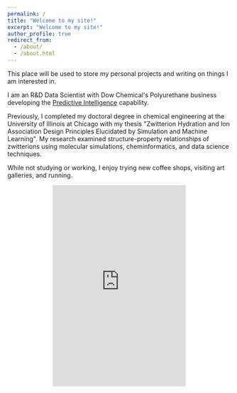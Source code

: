 ```yaml
---
permalink: /
title: "Welcome to my site!"
excerpt: "Welcome to my site!"
author_profile: true
redirect_from:
  - /about/
  - /about.html
---
```


This place will be used to store my personal projects and writing on things I am interested in.

I am an R&D Data Scientist with Dow Chemical's Polyurethane business developing the [Predictive Intelligence](https://www.dow.com/en-us/product-technology/pt-polyurethanes/harnessing-the-power-of-digitalization.html) capability.

Previously, I completed my doctoral degree in chemical engineering at the University of Illinois at Chicago with my thesis "Zwitterion Hydration and Ion Association Design Principles Elucidated by Simulation and Machine Learning". My research examined structure-property relationships of zwitterions using molecular simulations, cheminformatics, and data science techniques.

While not studying or working, I enjoy trying new coffee shops, visiting art galleries, and running.

<div style="text-align: center;">
  <iframe height='454' width='300' frameborder='0' allowtransparency='true' scrolling='yes' src='https://www.strava.com/athletes/117631436/latest-rides/c90bee218496e81d1263914a41062d5dc1fbd029'></iframe>
</div>
